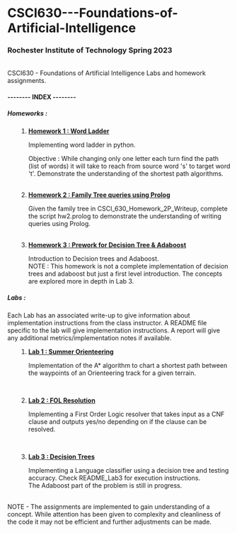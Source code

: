 # CSCI630---Foundations-of-Artificial-Intelligence
<h3>Rochester Institute of Technology Spring 2023</h3>
<br>
CSCI630 - Foundations of Artificial Intelligence Labs and homework assignments.
<br>
<h4><b> -------- INDEX --------</b></h4>
<h5> Homeworks : </h5>
<ol>

1. <b>[Homework 1 : Word Ladder](Homework%201%20-%20Word%20Ladder)</b>
   <p>Implementing word ladder in python. </p>
   <p>Objective : While changing only one letter each turn find the path 
   (list of words) it will take to reach from source word 's' to target word 
   't'. Demonstrate the understanding of the shortest path algorithms.</p>
   <br>
2. <b>[Homework 2 : Family Tree queries using Prolog](Homework%202%20-%20Family%20Tree%20queries%20using%20Prolog)</b>
    <p>Given the family tree in CSCI_630_Homework_2P_Writeup, complete the 
   script hw2.prolog to demonstrate the understanding of writing queries 
   using Prolog.</p>
   <br>
3. <b>[Homework 3 : Prework for Decision Tree & Adaboost](Homework%203%20-%20%20Prework%20for%20Decision%20trees%20&%20Adaboost)</b> 
   <p>Introduction to Decision trees and Adaboost. <br>NOTE : This homework 
   is not a complete implementation of decision trees and adaboost but just 
   a first level introduction. The concepts are explored more in depth in 
   Lab 3.</p>
</ol>

<h5> Labs : </h5>
<p>Each Lab has an associated write-up to give information about implementation 
instructions from the class instructor. A README file specific to the lab 
will give implementation instructions. A report will give any additional 
metrics/implementation notes if available.</p>
<ol>

1. <b>[Lab 1 : Summer Orienteering](Lab%201%20-%20Summer%20Orienteering)</b>
   <p>Implementation of the A* algorithm to chart a shortest path between 
   the waypoints of an Orienteering track for a given terrain.
   </p>
<br>

2. <b>[Lab 2 : FOL Resolution](Lab%202%20-%20FOL%20Resolution)</b>
   <p>
   Implementing a First Order Logic resolver that takes input as a CNF 
   clause and outputs yes/no depending on if the clause can be resolved.
   </p>
<br>

3. <b>[Lab 3 : Decision Trees](Lab%203%20-%20Decision%20Tree)</b>
   <p>   
   Implementing a Language classifier using a decision tree 
   and testing accuracy. Check README_Lab3 for execution instructions.<br>
   The Adaboost part of the problem is still in progress.
   </p>
</ol>

<br>
NOTE - The assignments are implemented to gain understanding of a 
concept. While attention has been given to complexity and cleanliness of 
the code it may not be efficient and further adjustments can be made.